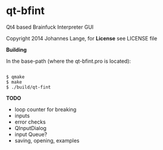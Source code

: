 qt-bfint
========
Qt4 based Brainfuck Interpreter GUI

Copyright 2014 Johannes Lange,
for **License** see LICENSE file

__Building__

In the base-path (where the qt-bfint.pro is located):
<pre><code>
$ qmake
$ make
$ ./build/qt-fint
</pre></code>

__TODO__
- loop counter for breaking
- inputs
- error checks
- QInputDialog
- input Queue?
- saving, opening, examples
